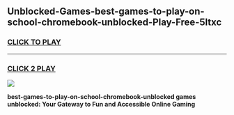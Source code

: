 
## Unblocked-Games-best-games-to-play-on-school-chromebook-unblocked-Play-Free-5ltxc
<h3>
<a href="https://premium76.site?title=best-games-to-play-on-school-chromebook-unblocked&ref=21A">CLICK TO PLAY</a></h3>
<hr>

<h3>
<a href="https://premium76.site?title=best-games-to-play-on-school-chromebook-unblocked&ref=21A">CLICK 2 PLAY</a>
  
</h3>

<a href="https://premium76.site?title=best-games-to-play-on-school-chromebook-unblocked&ref=21A"><img src="https://clearcache.store/games.png"></a>


**best-games-to-play-on-school-chromebook-unblocked games unblocked: Your Gateway to Fun and Accessible Online Gaming**
